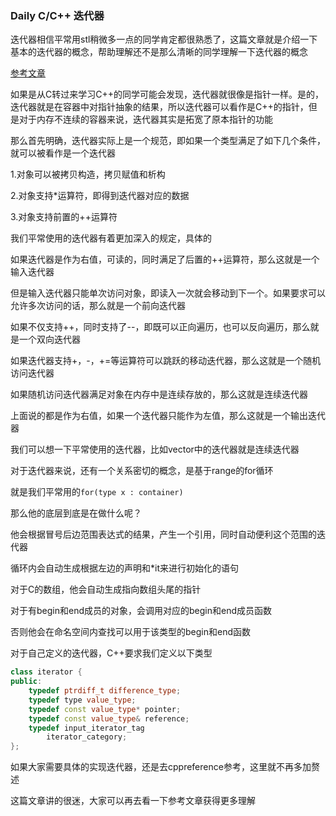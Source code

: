 ### Daily C/C++ 迭代器

迭代器相信平常用stl稍微多一点的同学肯定都很熟悉了，这篇文章就是介绍一下基本的迭代器的概念，帮助理解还不是那么清晰的同学理解一下迭代器的概念

[参考文章](https://time.geekbang.org/column/article/176842)

如果是从C转过来学习C++的同学可能会发现，迭代器就很像是指针一样。是的，迭代器就是在容器中对指针抽象的结果，所以迭代器可以看作是C++的指针，但是对于内存不连续的容器来说，迭代器其实是拓宽了原本指针的功能

那么首先明确，迭代器实际上是一个规范，即如果一个类型满足了如下几个条件，就可以被看作是一个迭代器

1.对象可以被拷贝构造，拷贝赋值和析构

2.对象支持*运算符，即得到迭代器对应的数据

3.对象支持前置的++运算符

我们平常使用的迭代器有着更加深入的规定，具体的

如果迭代器是作为右值，可读的，同时满足了后置的++运算符，那么这就是一个输入迭代器

但是输入迭代器只能单次访问对象，即读入一次就会移动到下一个。如果要求可以允许多次访问的话，那么就是一个前向迭代器

如果不仅支持++，同时支持了--，即既可以正向遍历，也可以反向遍历，那么就是一个双向迭代器

如果迭代器支持+，-，+=等运算符可以跳跃的移动迭代器，那么这就是一个随机访问迭代器

如果随机访问迭代器满足对象在内存中是连续存放的，那么这就是连续迭代器

上面说的都是作为右值，如果一个迭代器只能作为左值，那么这就是一个输出迭代器

我们可以想一下平常使用的迭代器，比如vector中的迭代器就是连续迭代器

对于迭代器来说，还有一个关系密切的概念，是基于range的for循环

就是我们平常用的`for(type x : container)`

那么他的底层到底是在做什么呢？

他会根据冒号后边范围表达式的结果，产生一个引用，同时自动便利这个范围的迭代器

循环内会自动生成根据左边的声明和*it来进行初始化的语句

对于C的数组，他会自动生成指向数组头尾的指针

对于有begin和end成员的对象，会调用对应的begin和end成员函数

否则他会在命名空间内查找可以用于该类型的begin和end函数

对于自己定义的迭代器，C++要求我们定义以下类型

```cpp
class iterator {
public:
    typedef ptrdiff_t difference_type;
    typedef type value_type;
    typedef const value_type* pointer;
    typedef const value_type& reference;
    typedef input_iterator_tag
        iterator_category;
};
```

如果大家需要具体的实现迭代器，还是去cppreference参考，这里就不再多加赘述

这篇文章讲的很迷，大家可以再去看一下参考文章获得更多理解
